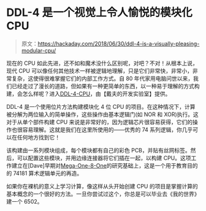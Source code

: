 # DDL-4 是一个视觉上令人愉悦的模块化 CPU

> 原文：<https://hackaday.com/2018/06/30/ddl-4-is-a-visually-pleasing-modular-cpu/>

现在的 CPU 如此先进，还不如和魔术没什么区别呢，对吧？不对！从根本上说，现代 CPU 可以像任何其他技术一样被逻辑地理解，只是它们非常快，非常小，非常复杂，这使得很难掌握它们的内部工作方式。自 80 年代家用电脑问世以来，我们已经走过了漫长的道路，但如果有一种更简单的东西，以一种易于理解的方式构建，会怎么样呢？进入[DDL-4-CPU](https://hackaday.io/project/158510-ddl4-cpu)，由【戴夫的开发实验室】提供。

DDL-4 是一个使用位片方法构建模块化 4 位 CPU 的项目。在这种情况下，计算被分解为两位输入的简单操作，这些操作由基本逻辑门(如 NOR 和 XOR)执行。这对于从单个部件构建 CPU 来说是非常好的，因为逻辑芯片很容易获得，它们的操作也很容易理解。这就是我们在这里所使用的——优秀的 74 系列逻辑，你几乎可以在任何地方找到它！

该构建由一系列模块组成，每个模块都有自己的彩色 PCB，并贴有丝网标签。然后，可以配置这些模块，并用边缘连接器将它们插在一起，以构建 CPU。这项工作建立在[Dave]早期对[Mega-One-8-One](https://hackaday.io/project/25596-mega-one-8-one)的研究基础上，这是一个用于教育目的的 74181 算术逻辑单元的再造。

如果你在裸机的意义上学习计算，像这样从头开始创建 CPU 的项目是掌握计算的基本概念的一个很好的方法。一旦你尝试过这个，你总是可以毕业去《我的世界》建一个 6502。
